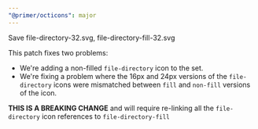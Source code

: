 ```yaml
---
"@primer/octicons": major
---
```


Save file-directory-32.svg, file-directory-fill-32.svg

This patch fixes two problems:
- We're adding a non-filled `file-directory` icon to the set.
- We're fixing a problem where the 16px and 24px versions of the `file-directory` icons were mismatched between `fill` and `non-fill` versions of the icon.

**THIS IS A BREAKING CHANGE** and will require re-linking all the `file-directory` icon references to `file-directory-fill`
